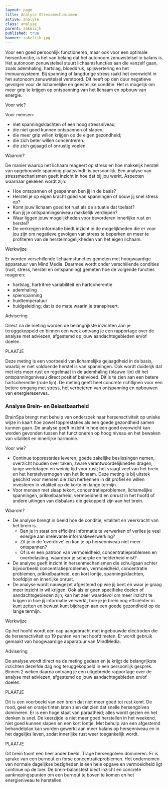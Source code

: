 ```yaml
---
layout: page
title: Analyse Stressmechanismen
active: analyse
class: analyse
parent: zakelijk
published: true
banner: zakelijk.jpg
---
```



Voor een goed persoonlijk functioneren, maar ook voor een optimale hersenfunctie, is het van belang dat het autonoom zenuwstelsel in balans is. Het autonoom zenuwstelsel stuurt lichaamsfuncties aan die vanzelf gaan, zoals ademhaling, hartslag, bloeddruk, spijsvertering en het immuunsysteem. Bij spanning of langdurige stress raakt het evenwicht in het autonoom zenuwstelsel verstoord. Dit heeft op den duur negatieve gevolgen voor de lichamelijke en geestelijke conditie. Het is mogelijk om meer grip te krijgen op ontspanning van het lichaam en opbouw van energie. 

Voor wie?

Voor mensen:

* met spanningsklachten of een hoog stressniveau;
* die niet goed kunnen ontspannen of slapen;
* die meer grip willen krijgen op de eigen gezondheid;
* die zich beter willen concentreren.
* die zich gejaagd of onrustig voelen. 


Waarom? 

De manier waarop het lichaam reageert op stress en hoe makkelijk herstel van opgebouwde spanning plaatsvindt, is persoonlijk. Een analyse van stressmechanismen geeft inzicht in hoe dat bij jou werkt. Aspecten waarnaar gekeken wordt zijn:

* Hoe ontspannen of gespannen ben jij in de basis?
* Herstel je op eigen kracht goed van spanningen of bouw jij snel stress op? 
* Komt jouw lichaam goed tot rust als de situatie dat toelaat? 
* Kun jij je ontspanningsniveau makkelijk verdiepen? 
* Waar liggen jouw mogelijkheden voor bevorderen innerlijke rust en herstel?
* De verkregen informatie biedt inzicht in de mogelijkheden die er voor jou zijn om negatieve gevolgen van stress te beperken en meer te profiteren van de herstelmogelijkheden van het eigen lichaam.  
 
Werkwijze

Er worden verschillende lichaamsfuncties gemeten met hoogwaardige apparatuur van Mind Media. Daarmee wordt onder verschillende condities (rust, stress, herstel en ontspanning) gemeten hoe de volgende functies reageren:

* hartslag, hartritme variabiliteit en hartcoherentie
* ademhaling
* spierspanning 
* huidtemperatuur 
* huidgeleiding; dat is de mate waarin je transpireert.

Advisering

Direct na de meting worden de belangrijkste inzichten aan je teruggekoppeld en binnen een week ontvang je een rapportage over de analyse met adviezen, afgestemd op jouw aandachtsgebieden en/of doelen. 

PLAATJE

Deze meting is een voorbeeld van lichamelijke gejaagdheid in de basis, waarbij er niet voldoende herstel is van spanningen. Ook wordt duidelijk dat met iets meer rust en regelmaat in de ademhaling  (blauwe lijn) dit het ontspanningsniveau direct positief beïnvloed. Dit is te zien aan een betere hartcoherentie  (rode lijn). De meting geeft heel concrete richtlijnen voor een betere omgang met stress, het verbeteren van ontspanning en opbouwen van energiereserves.




### Analyse Brein- en Belastbaarheid

BrainSpa brengt met behulp van onderzoek naar hersenactiviteit op unieke wijze in kaart hoe zowel topprestaties als een goede gezondheid samen kunnen gaan. De analyse geeft inzicht in hoe een goed evenwicht kan worden gevonden tussen het functioneren op hoog niveau en het bewaken van vitaliteit en innerlijke harmonie.

Voor wie?

* Continue topprestaties leveren, goede zakelijke beslissingen nemen, overzicht houden over taken, zware verantwoordelijkheden dragen, lange werkdagen en weinig tijd voor rust; het vraagt veel van het brein en het herstelvermogen van het lichaam. Deze meting is bij uitstek geschikt voor mensen die zich herkennen in dit profiel en willen investeren in vitaliteit op de korte en lange termijn. 
* Voor mensen met slaap tekort, concentratieproblemen, lichamelijke spanningen, prikkelbaarheid, vermoeidheid en onrust in het hoofd of andere uitingen van disbalans die gekoppeld zijn aan het brein. 

Waarom?

* De analyse brengt in beeld hoe de conditie, vitaliteit en veerkracht van het brein is.
	* Ben je in staat om efficiënt informatie te verwerken of verlies je veel energie aan irrelevante informatieverwerking?  
	* Zit je in de ‘overdrive’ en kan je op hersenniveau niet meer ontspannen?
	* Of is er een patroon van vermoeidheid, concentratieproblemen en overbelasting, waardoor je scherpte en helderheid mist? 
* De analyse geeft inzicht in hersenmechanismen die schuilgaan achter bijvoorbeeld concentratieproblemen, vermoeidheid, concentratie problemen, prikkelbaarheid, een kort lontje, spanningsklachten, hoofdpijn en innerlijke onrust. 
* De analyse wordt nauwgezet afgestemd op wie jij bent en waar je graag meer inzicht in wil krijgen. Ook als er geen specifieke doelen of aandachtsgebieden zijn, kan het zeer waardevol om meer inzicht te krijgen in hoe jij informatie verwerkt, hoe je je brein nog efficiënter in kunt zetten en bewust kunt bijdragen aan een goede gezondheid op de lange termijn.  

Werkwijze

Op het hoofd wordt een cap aangebracht met ingebouwde electroden die de hersenactiviteit op 19 punten van het hoofd meten. Er wordt gebruik gemaakt van hoogwaardige apparatuur van MindMedia. 

Advisering

De analyse wordt direct na de meting gedaan en je krijgt de belangrijkste inzichten dezelfde dag nog teruggekoppeld in een persoonlijk gesprek. Binnen 2 weken daarna ontvang je een uitgebreide rapportage over de analyse met adviezen, afgestemd op jouw aandachtsgebieden en/of doelen. 

PLAATJE

Dit is een voorbeeld van een brein dat niet meer goed tot rust komt. De rood, geel en oranje tinten laten zien dat zien dat snelle hersengolven domineren. Er is een hoge staat van paraatheid; alles wordt gezien en het denken is snel. De keerzijde is niet meer goed herstellen in het weekend, niet goed kunnen slapen en een kort lontje. Met behulp van een afgestemd behandelplan kan worden gewerkt aan meer balans op hersenniveau en in het dagelijks leven, zodat innerlijke rust weer toegankelijk wordt.

PLAATJE

Dit brein toont een heel ander beeld. Trage hersengolven domineren. Er is sprake van een burnout en forse concentratieproblemen. Het ondernemen van normale dagelijkse bezigheden is een hele opgave en vermoeidheid ligt continue op de loer. De brein-balanstest biedt inzicht en concrete aanknopingspunten om een burnout te boven te komen en het energieniveau te herstellen. 


